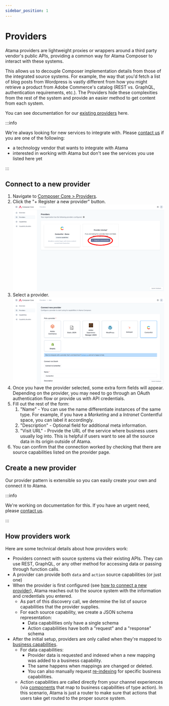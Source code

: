 ```yaml
---
sidebar_position: 1
---
```


# Providers
Atama providers are lightweight proxies or wrappers around a third party vendor's public APIs, providing a common way for Atama Composer to interact with these systems.

This allows us to decouple Composer implementation details from those of the integrated source systems. For example, the way that you'd fetch a list of blog posts from Wordpress is vastly different from how you might retrieve a product from Adobe Commerce's catalog (REST vs. GraphQL, authentication requirements, etc.). The Providers hide these complexities from the rest of the system and provide an easier method to get content from each system.

You can see documentation for our [existing providers](../../reference/providers/README.md) here.

:::info

We're always looking for new services to integrate with. Please [contact us](https://www.atama.co/contact-us) if you are one of the following:

* a technology vendor that wants to integrate with Atama
* interested in working with Atama but don't see the services you use listed here yet

:::

## Connect to a new provider
1. Navigate to [Composer Core > Providers](https://composer.atama.app/core/providers).
2. Click the "+ Register a new provider" button.
   ![Providers screen](../../getting-started/connect-new-provider/Providers.png)
3. Select a provider.
   ![Connect provider screen](../../getting-started/connect-new-provider/Connect-new-provider.png)
4. Once you have the provider selected, some extra form fields will appear. Depending on the provider, you may need to go through an OAuth authentication flow or provide us with API credentials.
5. Fill out the rest of the form:
    1. "Name" - You can use the name differentiate instances of the same type. For example, if you have a *Marketing* and a *Intranet* Contentful space, you can label it accordingly.
    2. "Description" - Optional field for additional meta information.
    3. "Visit URL" - Provide the URL of the service where business users usually log into. This is helpful if users want to see all the source data in its origin outside of Atama.
7. You can confirm that the connection worked by checking that there are source capabilities listed on the provider page.

## Create a new provider
Our provider pattern is extensible so you can easily create your own and connect it to Atama.

:::info

We're working on documentation for this. If you have an urgent need, please [contact us](https://www.atama.co/contact-us).

:::

## How providers work
Here are some technical details about how providers work:

* Providers connect with source systems via their existing APIs. They can use REST, GraphQL, or any other method for accessing data or passing through function calls.
* A provider can provide both `data` and `action` source capabilities (or just one)
* When the provider is first configured (see [how to connect a new provider](#connect-to-a-new-provider)), Atama reaches out to the source system with the information and credentials you entered.
    * As part of this discovery call, we determine the list of source capabilities that the provider supplies.
    * For each source capability, we create a JSON schema representation:
        * Data capabilities only have a single schema
        * Action capabiliities have both a "request" and a "response" schema
* After the initial setup, providers are only called when they're mapped to [business capabilities](../business-capability.md).
    * For data capabilities:
        * Provider data is requested and indexed when a new mapping was added to a business capability.
        * The same happens when mappings are changed or deleted.
        * You can also manually request [re-indexing](../business-capability.md#refresh-business-capability-data) for specific business capabilities.
    * Action capabilities are called directly from your channel experiences (via [components](../../composer-studio/authoring-guides/component/index.md) that map to business capabilities of type action). In this scenario, Atama is just a router to make sure that actions that users take get routed to the proper source system.
